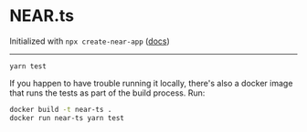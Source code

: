 # NEAR.ts


Initialized with `npx create-near-app` ([docs](https://docs.near.org/sdk/near-sdk-js/reference))

---

```
yarn test
```

If you happen to have trouble running it locally, there's also a docker image that runs the tests as part of the build process. Run:
```bash
docker build -t near-ts .
docker run near-ts yarn test
```
